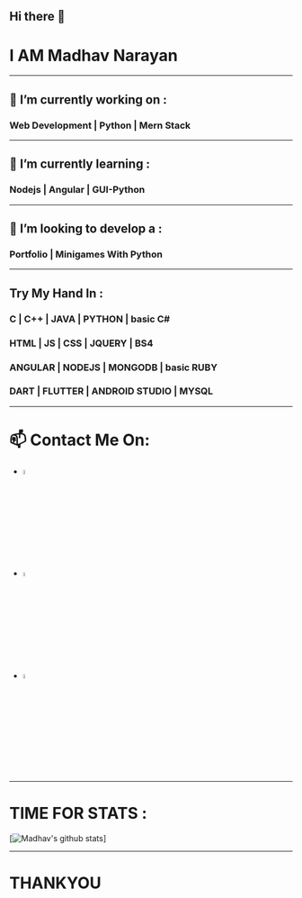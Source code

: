 ## Hi there 👋
# I AM Madhav Narayan
<hr>

##  🔭 I’m currently working on :
### Web Development | Python  | Mern Stack
<hr>

##  🌱 I’m currently learning :
### Nodejs | Angular | GUI-Python
<hr>

## 🤔 I’m looking to develop a :
### Portfolio |  Minigames With Python
<hr>

## Try My Hand In :
### C | C++ | JAVA | PYTHON | basic C#
### HTML | JS | CSS | JQUERY | BS4
### ANGULAR | NODEJS | MONGODB | basic RUBY
### DART | FLUTTER | ANDROID STUDIO | MYSQL

<hr>

# 📫 Contact Me On:

* [<img src="https://sourcerer.io/icons/logo-sharing.svg" width="4.5%" alt="Sourcerer"/>](https://sourcerer.io/madhav2108)
* [<img src="https://img.icons8.com/fluent/48/000000/instagram-new.png" width="4.5%"/>](https://www.instagram.com/madhav_narayan21/)
* [<img src="https://img.icons8.com/color/48/000000/linkedin.png" width="4.5%"/>](https://www.linkedin.com/in/madhav-narayan-khullar-2290641b2/)

<hr>

# TIME FOR STATS :

[![Madhav's github stats](https://github-readme-stats.vercel.app/api?username=madhav2108&show_icons=true&theme=radical)]

<hr>

# THANKYOU

